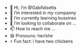 - 👋 Hi, I’m @Gabifalsetta
- 👀 I’m interested in my companny
- 🌱 I’m currently learning bussines
- 💞️ I’m looking to collaborate on ...
- 📫 How to reach me ...
- 😄 Pronouns: her/she
- ⚡ Fun fact: i have two chickens 

<!---
Gabifalsetta/Gabifalsetta is a ✨ special ✨ repository because its `README.md` (this file) appears on your GitHub profile.
You can click the Preview link to take a look at your changes.
--->
